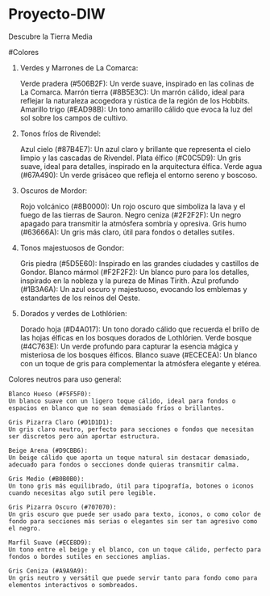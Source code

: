 # Proyecto-DIW
Descubre la Tierra Media

#Colores
1. Verdes y Marrones de La Comarca:

    Verde pradera (#506B2F): Un verde suave, inspirado en las colinas de La Comarca.
    Marrón tierra (#8B5E3C): Un marrón cálido, ideal para reflejar la naturaleza acogedora y rústica de la región de los Hobbits.
    Amarillo trigo (#EAD98B): Un tono amarillo cálido que evoca la luz del sol sobre los campos de cultivo.

2. Tonos fríos de Rivendel:

    Azul cielo (#87B4E7): Un azul claro y brillante que representa el cielo limpio y las cascadas de Rivendel.
    Plata élfico (#C0C5D9): Un gris suave, ideal para detalles, inspirado en la arquitectura élfica.
    Verde agua (#67A490): Un verde grisáceo que refleja el entorno sereno y boscoso.

3. Oscuros de Mordor:

    Rojo volcánico (#8B0000): Un rojo oscuro que simboliza la lava y el fuego de las tierras de Sauron.
    Negro ceniza (#2F2F2F): Un negro apagado para transmitir la atmósfera sombría y opresiva.
    Gris humo (#63666A): Un gris más claro, útil para fondos o detalles sutiles.

4. Tonos majestuosos de Gondor:

    Gris piedra (#5D5E60): Inspirado en las grandes ciudades y castillos de Gondor.
    Blanco mármol (#F2F2F2): Un blanco puro para los detalles, inspirado en la nobleza y la pureza de Minas Tirith.
    Azul profundo (#1B3A6A): Un azul oscuro y majestuoso, evocando los emblemas y estandartes de los reinos del Oeste.

5. Dorados y verdes de Lothlórien:

    Dorado hoja (#D4A017): Un tono dorado cálido que recuerda el brillo de las hojas élficas en los bosques dorados de Lothlórien.
    Verde bosque (#4C763E): Un verde profundo para capturar la esencia mágica y misteriosa de los bosques élficos.
    Blanco suave (#ECECEA): Un blanco con un toque de gris para complementar la atmósfera elegante y etérea.

Colores neutros para uso general:

    Blanco Hueso (#F5F5F0):
    Un blanco suave con un ligero toque cálido, ideal para fondos o espacios en blanco que no sean demasiado fríos o brillantes.

    Gris Pizarra Claro (#D1D1D1):
    Un gris claro neutro, perfecto para secciones o fondos que necesitan ser discretos pero aún aportar estructura.

    Beige Arena (#D9CBB6):
    Un beige cálido que aporta un toque natural sin destacar demasiado, adecuado para fondos o secciones donde quieras transmitir calma.

    Gris Medio (#B0B0B0):
    Un tono gris más equilibrado, útil para tipografía, botones o iconos cuando necesitas algo sutil pero legible.

    Gris Pizarra Oscuro (#707070):
    Un gris oscuro que puede ser usado para texto, iconos, o como color de fondo para secciones más serias o elegantes sin ser tan agresivo como el negro.

    Marfil Suave (#ECE8D9):
    Un tono entre el beige y el blanco, con un toque cálido, perfecto para fondos o bordes sutiles en secciones amplias.

    Gris Ceniza (#A9A9A9):
    Un gris neutro y versátil que puede servir tanto para fondo como para elementos interactivos o sombreados.
